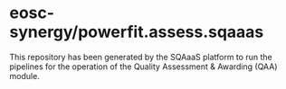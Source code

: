 # eosc-synergy/powerfit.assess.sqaaas
This repository has been generated by the SQAaaS platform to run the pipelines
for the operation of the
Quality Assessment & Awarding (QAA)
module.